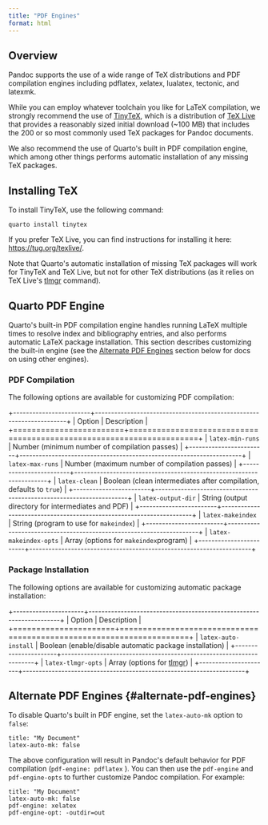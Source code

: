 ```yaml
---
title: "PDF Engines"
format: html
---
```


## Overview

Pandoc supports the use of a wide range of TeX distributions and PDF compilation engines including pdflatex, xelatex, lualatex, tectonic, and latexmk.

While you can employ whatever toolchain you like for LaTeX compilation, we strongly recommend the use of [TinyTeX](https://yihui.org/tinytex/), which is a distribution of [TeX Live](https://tug.org/texlive/) that provides a reasonably sized initial download (\~100 MB) that includes the 200 or so most commonly used TeX packages for Pandoc documents.

We also recommend the use of Quarto's built in PDF compilation engine, which among other things performs automatic installation of any missing TeX packages.

## Installing TeX

To install TinyTeX, use the following command:

``` {.bash}
quarto install tinytex
```

If you prefer TeX Live, you can find instructions for installing it here: <https://tug.org/texlive/>.

Note that Quarto's automatic installation of missing TeX packages will work for TinyTeX and TeX Live, but not for other TeX distributions (as it relies on TeX Live's [tlmgr](https://www.tug.org/texlive/tlmgr.html) command).

## Quarto PDF Engine

Quarto's built-in PDF compilation engine handles running LaTeX multiple times to resolve index and bibliography entries, and also performs automatic LaTeX package installation. This section describes customizing the built-in engine (see the [Alternate PDF Engines](#alternate-pdf-engines) section below for docs on using other engines).

### PDF Compilation

The following options are available for customizing PDF compilation:

+------------------------+---------------------------------------------------------------------+
| Option                 | Description                                                         |
+========================+=====================================================================+
| `latex-min-runs`       | Number (minimum number of compilation passes)                       |
+------------------------+---------------------------------------------------------------------+
| `latex-max-runs`       | Number (maximum number of compilation passes)                       |
+------------------------+---------------------------------------------------------------------+
| `latex-clean`          | Boolean (clean intermediates after compilation, defaults to `true`) |
+------------------------+---------------------------------------------------------------------+
| `latex-output-dir`     | String (output directory for intermediates and PDF)                 |
+------------------------+---------------------------------------------------------------------+
| `latex-makeindex`      | String (program to use for `makeindex`)                             |
+------------------------+---------------------------------------------------------------------+
| `latex-makeindex-opts` | Array (options for `makeindex`program)                              |
+------------------------+---------------------------------------------------------------------+

### Package Installation

The following options are available for customizing automatic package installation:

+----------------------+---------------------------------------------------------------------+
| Option               | Description                                                         |
+======================+=====================================================================+
| `latex-auto-install` | Boolean (enable/disable automatic package installation)             |
+----------------------+---------------------------------------------------------------------+
| `latex-tlmgr-opts`   | Array (options for [tlmgr](https://www.tug.org/texlive/tlmgr.html)) |
+----------------------+---------------------------------------------------------------------+

## Alternate PDF Engines {#alternate-pdf-engines}

To disable Quarto's built in PDF engine, set the `latex-auto-mk` option to `false`:

``` {.yaml}
title: "My Document"
latex-auto-mk: false
```

The above configuration will result in Pandoc's default behavior for PDF compilation (`pdf-engine: pdflatex` ). You can then use the `pdf-engine` and `pdf-engine-opts` to further customize Pandoc compilation. For example:

``` {.yaml}
title: "My Document"
latex-auto-mk: false
pdf-engine: xelatex
pdf-engine-opt: -outdir=out
```
